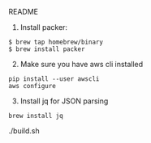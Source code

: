 README


1. Install packer:

````
$ brew tap homebrew/binary
$ brew install packer
````

2. Make sure you have aws cli installed

````
pip install --user awscli
aws configure
````

3. Install jq for JSON parsing

````
brew install jq
````

./build.sh

